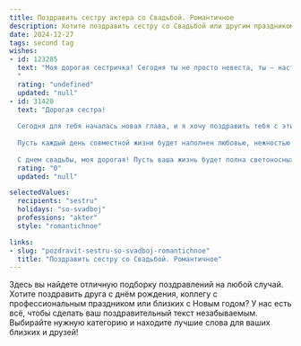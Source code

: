 ```yaml
---
title: Поздравить сестру актера со Свадьбой. Романтичное
description: Хотите поздравить сестру со Свадьбой или другим праздником? Наш ИИ создаст незабываемое поздравление, а вы обязательно выделитесь среди других.  
date: 2024-12-27
tags: second tag
wishes:
- id: 123285
  text: "Моя дорогая сестричка! Сегодня ты не просто невеста, ты – настоящая принцесса из самой романтичной сказки!  Твоя свадьба – это воплощение красоты и любви, а твой избранник – тот самый принц, которого ты заслуживаешь.  Пусть ваша жизнь вместе будет яркой  и незабываемой, полной  счастливых моментов, как лучшие сцены в самом прекрасном спектакле!  Желаю вам бесконечного счастья,  крепкой любви и  ярких, незабываемых ролей в вашей совместной жизни!
  "
  rating: "undefined"
  updated: "null"
- id: 31420
  text: "Дорогая сестра!
  
  Сегодня для тебя началась новая глава, и я хочу поздравить тебя с этим чудесным событием — твоей свадьбой! Как истинная актриса, ты всегда умела восторженно играть в жизни, и теперь настало время сыграть главную роль в спектакле под названием \"Семейное счастье\".
  
  Пусть каждый день совместной жизни будет наполнен любовью, нежностью и искренними эмоциями. Пусть ваши сердца бьются в унисон, а каждый миг, проведенный вместе, станет ярким и незабываемым. Ты заслуживаешь счастья, как никто другой, и я уверен(а), что с вашим избранником вы создадите поистине уникальную историю любви.
  
  С днем свадьбы, моя дорогая! Пусть ваша жизнь будет полна светоносных моментов, неожиданных поворотов и, конечно же, аплодисментов счастья!"
  rating: "0"
  updated: "null"

selectedValues:
  recipients: "sestru"
  holidays: "so-svadboj"
  professions: "akter"
  style: "romantichnoe"

links:
- slug: "pozdravit-sestru-so-svadboj-romantichnoe"
  title: "Поздравить сестру со Свадьбой. Романтичное"
---
```


Здесь вы найдете отличную подборку поздравлений на любой случай. 
Хотите поздравить друга с днём рождения, коллегу с профессиональным праздником или близких с Новым годом? У нас есть всё, чтобы сделать ваш поздравительный текст незабываемым. Выбирайте нужную категорию и находите лучшие слова для ваших близких и друзей!
